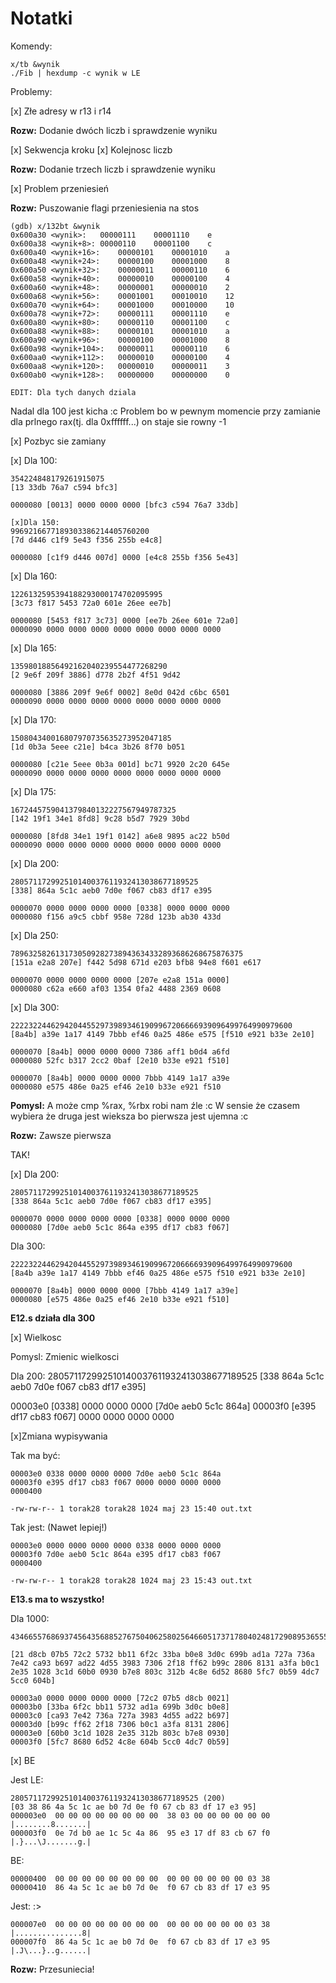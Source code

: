 # Notatki

Komendy:
```
x/tb &wynik
./Fib | hexdump -c wynik w LE
```

Problemy:

[x] Złe adresy w r13 i r14

**Rozw:** Dodanie dwóch liczb i sprawdzenie wyniku

[x] Sekwencja kroku
[x] Kolejnosc liczb

**Rozw:** Dodanie trzech liczb i sprawdzenie wyniku

[x] Problem przeniesień

**Rozw:** Puszowanie flagi przeniesienia na stos

```
(gdb) x/132bt &wynik
0x600a30 <wynik>:	00000111	00001110	e
0x600a38 <wynik+8>:	00000110	00001100	c
0x600a40 <wynik+16>:	00000101	00001010	a
0x600a48 <wynik+24>:	00000100	00001000	8
0x600a50 <wynik+32>:	00000011	00000110	6
0x600a58 <wynik+40>:	00000010	00000100	4
0x600a60 <wynik+48>:	00000001	00000010	2
0x600a68 <wynik+56>:	00001001	00010010	12
0x600a70 <wynik+64>:	00001000	00010000	10
0x600a78 <wynik+72>:	00000111	00001110	e
0x600a80 <wynik+80>:	00000110	00001100	c
0x600a88 <wynik+88>:	00000101	00001010	a
0x600a90 <wynik+96>:	00000100	00001000	8
0x600a98 <wynik+104>:	00000011	00000110	6
0x600aa0 <wynik+112>:	00000010	00000100	4
0x600aa8 <wynik+120>:	00000010	00000011	3
0x600ab0 <wynik+128>:	00000000	00000000	0

EDIT: Dla tych danych dziala
```

Nadal dla 100 jest kicha :c
Problem bo w pewnym momencie przy zamianie dla prlnego rax(tj. dla 0xffffff...) on staje sie rowny -1

[x] Pozbyc sie zamiany

[x] Dla 100:

```
354224848179261915075
[13 33db 76a7 c594 bfc3]

0000080 [0013] 0000 0000 0000 [bfc3 c594 76a7 33db]

[x]Dla 150:
9969216677189303386214405760200
[7d d446 c1f9 5e43 f356 255b e4c8]

0000080 [c1f9 d446 007d] 0000 [e4c8 255b f356 5e43]
```

[x] Dla 160:

```
1226132595394188293000174702095995
[3c73 f817 5453 72a0 601e 26ee ee7b]

0000080 [5453 f817 3c73] 0000 [ee7b 26ee 601e 72a0]
0000090 0000 0000 0000 0000 0000 0000 0000 0000
```

[x] Dla 165:

```
13598018856492162040239554477268290
[2 9e6f 209f 3886] d778 2b2f 4f51 9d42

0000080 [3886 209f 9e6f 0002] 8e0d 042d c6bc 6501
0000090 0000 0000 0000 0000 0000 0000 0000 0000
```

[x] Dla 170:

```
150804340016807970735635273952047185
[1d 0b3a 5eee c21e] b4ca 3b26 8f70 b051

0000080 [c21e 5eee 0b3a 001d] bc71 9920 2c20 645e
0000090 0000 0000 0000 0000 0000 0000 0000 0000
```

[x] Dla 175:

```
1672445759041379840132227567949787325
[142 19f1 34e1 8fd8] 9c28 b5d7 7929 30bd

0000080 [8fd8 34e1 19f1 0142] a6e8 9895 ac22 b50d
0000090 0000 0000 0000 0000 0000 0000 0000 0000
```

[x] Dla 200:

```
280571172992510140037611932413038677189525
[338] 864a 5c1c aeb0 7d0e f067 cb83 df17 e395

0000070 0000 0000 0000 0000 [0338] 0000 0000 0000
0000080 f156 a9c5 cbbf 958e 728d 123b ab30 433d
```

[x] Dla 250:

```
7896325826131730509282738943634332893686268675876375
[151a e2a8 207e] f442 5d98 671d e203 bfb8 94e8 f601 e617

0000070 0000 0000 0000 0000 [207e e2a8 151a 0000]
0000080 c62a e660 af03 1354 0fa2 4488 2369 0608
```

[x] Dla 300:

```
222232244629420445529739893461909967206666939096499764990979600
[8a4b] a39e 1a17 4149 7bbb ef46 0a25 486e e575 [f510 e921 b33e 2e10]

0000070 [8a4b] 0000 0000 0000 7386 aff1 b0d4 a6fd
0000080 52fc b317 2cc2 0baf [2e10 b33e e921 f510]

0000070 [8a4b] 0000 0000 0000 7bbb 4149 1a17 a39e
0000080 e575 486e 0a25 ef46 2e10 b33e e921 f510
```

**Pomysl:**
A może cmp %rax, %rbx robi nam źle :c
W sensie że czasem wybiera że druga jest wieksza bo pierwsza jest ujemna :c

**Rozw:** Zawsze pierwsza

TAK!

[x] Dla 200:

```
280571172992510140037611932413038677189525
[338 864a 5c1c aeb0 7d0e f067 cb83 df17 e395]

0000070 0000 0000 0000 0000 [0338] 0000 0000 0000
0000080 [7d0e aeb0 5c1c 864a e395 df17 cb83 f067]
```

Dla 300:

```
222232244629420445529739893461909967206666939096499764990979600
[8a4b a39e 1a17 4149 7bbb ef46 0a25 486e e575 f510 e921 b33e 2e10]

0000070 [8a4b] 0000 0000 0000 [7bbb 4149 1a17 a39e]
0000080 [e575 486e 0a25 ef46 2e10 b33e e921 f510]
```

**E12.s działa dla 300**

[x] Wielkosc

Pomysl: Zmienic wielkosci

Dla 200:
280571172992510140037611932413038677189525
[338 864a 5c1c aeb0 7d0e f067 cb83 df17 e395]

00003e0 [0338] 0000 0000 0000 [7d0e aeb0 5c1c 864a]
00003f0 [e395 df17 cb83 f067] 0000 0000 0000 0000

[x]Zmiana wypisywania

Tak ma być:

```
00003e0 0338 0000 0000 0000 7d0e aeb0 5c1c 864a
00003f0 e395 df17 cb83 f067 0000 0000 0000 0000
0000400

-rw-rw-r-- 1 torak28 torak28 1024 maj 23 15:40 out.txt
```

Tak jest: (Nawet lepiej!)

```
00003e0 0000 0000 0000 0000 0338 0000 0000 0000
00003f0 7d0e aeb0 5c1c 864a e395 df17 cb83 f067
0000400

-rw-rw-r-- 1 torak28 torak28 1024 maj 23 15:43 out.txt
```

**E13.s ma to wszystko!**

Dla 1000:

```
43466557686937456435688527675040625802564660517371780402481729089536555417949051890403879840079255169295922593080322634775209689623239873322471161642996440906533187938298969649928516003704476137795166849228875

[21 d8cb 07b5 72c2 5732 bb11 6f2c 33ba b0e8 3d0c 699b ad1a 727a 736a 7e42 ca93 b697 ad22 4d55 3983 7306 2f18 ff62 b99c 2806 8131 a3fa b0c1 2e35 1028 3c1d 60b0 0930 b7e8 803c 312b 4c8e 6d52 8680 5fc7 0b59 4dc7 5cc0 604b]

00003a0 0000 0000 0000 0000 [72c2 07b5 d8cb 0021]
00003b0 [33ba 6f2c bb11 5732 ad1a 699b 3d0c b0e8]
00003c0 [ca93 7e42 736a 727a 3983 4d55 ad22 b697]
00003d0 [b99c ff62 2f18 7306 b0c1 a3fa 8131 2806]
00003e0 [60b0 3c1d 1028 2e35 312b 803c b7e8 0930]
00003f0 [5fc7 8680 6d52 4c8e 604b 5cc0 4dc7 0b59]
```

[x] BE

Jest LE:

```
280571172992510140037611932413038677189525 (200)
[03 38 86 4a 5c 1c ae b0 7d 0e f0 67 cb 83 df 17 e3 95]
000003e0  00 00 00 00 00 00 00 00  38 03 00 00 00 00 00 00  |........8.......|
000003f0  0e 7d b0 ae 1c 5c 4a 86  95 e3 17 df 83 cb 67 f0  |.}...\J.......g.|
```

BE:

```
00000400  00 00 00 00 00 00 00 00  00 00 00 00 00 00 03 38
00000410  86 4a 5c 1c ae b0 7d 0e  f0 67 cb 83 df 17 e3 95 
```

Jest: :>

```
000007e0  00 00 00 00 00 00 00 00  00 00 00 00 00 00 03 38  |...............8|
000007f0  86 4a 5c 1c ae b0 7d 0e  f0 67 cb 83 df 17 e3 95  |.J\...}..g......|
```

**Rozw:** Przesuniecia!





